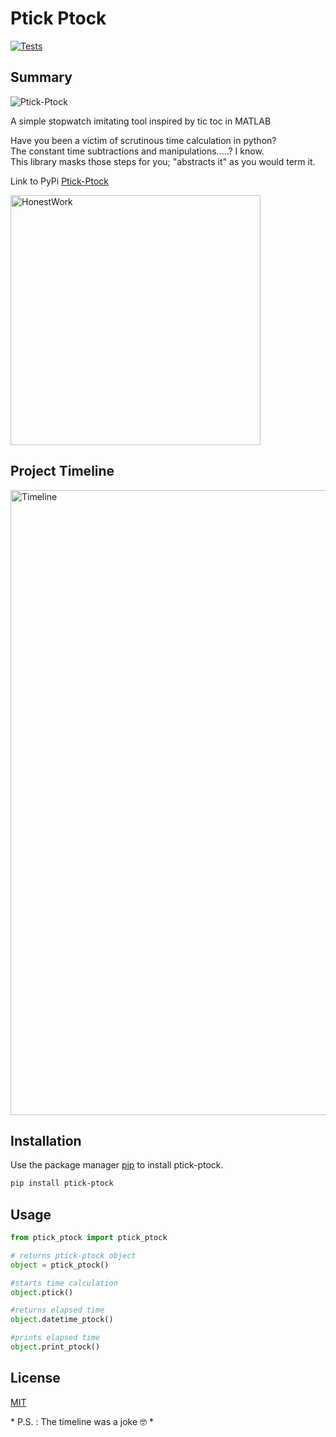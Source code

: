 # Ptick Ptock

[![Tests](https://github.com/ADorigi/ptick-ptock/actions/workflows/tests.yaml/badge.svg?branch=main)](https://github.com/ADorigi/ptick-ptock/actions/workflows/tests.yaml)  

## Summary

![Ptick-Ptock](https://media1.giphy.com/media/Qz4RaxcOh4qndWOG5N/giphy.gif)

A simple stopwatch imitating tool inspired by tic toc in MATLAB 

Have you been a victim of scrutinous time calculation in python?  
The constant time subtractions and manipulations.....? I know.  
This library masks those steps for you; "abstracts it" as you would term it.  

Link to PyPi [Ptick-Ptock](https://pypi.org/project/ptick-ptock/)

<img src="honest_work.jpeg" alt="HonestWork" width="400"/>

## Project Timeline

<img src="Timeline.jpg" alt="Timeline" width="1000"/>  

## Installation

Use the package manager [pip](https://pip.pypa.io/en/stable/) to install ptick-ptock.

```bash
pip install ptick-ptock
```
## Usage

```python
from ptick_ptock import ptick_ptock

# returns ptick-ptock object
object = ptick_ptock()

#starts time calculation
object.ptick()

#returns elapsed time
object.datetime_ptock()

#prints elapsed time
object.print_ptock()
```

## License
[MIT](https://choosealicense.com/licenses/mit/)



\* P.S. : The timeline was a joke 🤓 \*
